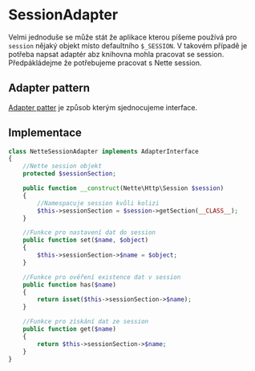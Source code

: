 # SessionAdapter

Velmi jednoduše se může stát že aplikace kterou píšeme používá pro ``session`` nějaký objekt místo defaultního ``$_SESSION``. V takovém případě je potřeba napsat adaptér abz knihovna mohla pracovat se session.
Předpákládejme že potřebujeme pracovat s Nette session.

## Adapter pattern
[Adapter patter](https://github.com/domnikl/DesignPatternsPHP/tree/master/Structural/Adapter) je způsob kterým sjednocujeme interface.

## Implementace
```PHP
class NetteSessionAdapter implements AdapterInterface
{
    //Nette session objekt
    protected $sessionSection;

    public function __construct(Nette\Http\Session $session)
    {
        //Namespacuje session kvůli kolizi
        $this->sessionSection = $session->getSection(__CLASS__);
    }

    //Funkce pro nastavení dat do session
    public function set($name, $object)
    {
        $this->sessionSection->$name = $object;
    }

    //Funkce pro ověření existence dat v session
    public function has($name)
    {
        return isset($this->sessionSection->$name);
    }

    //Funkce pro získání dat ze session
    public function get($name)
    {
        return $this->sessionSection->$name;
    }
}
```
